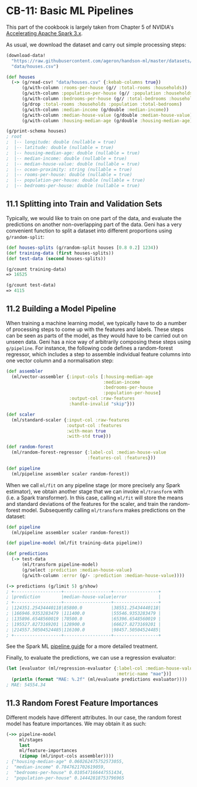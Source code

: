 # CB-11: Basic ML Pipelines

This part of the cookbook is largely taken from Chapter 5 of NVIDIA's [Accelerating Apache Spark 3.x](https://www.nvidia.com/en-us/deep-learning-ai/solutions/data-science/apache-spark-3/ebook-sign-up/).

As usual, we download the dataset and carry out simple processing steps:

```clojure
(download-data!
  "https://raw.githubusercontent.com/ageron/handson-ml/master/datasets/housing/housing.csv"
  "data/houses.csv")

(def houses
  (-> (g/read-csv! "data/houses.csv" {:kebab-columns true})
      (g/with-column :rooms-per-house (g// :total-rooms :households))
      (g/with-column :population-per-house (g// :population :households))
      (g/with-column :bedrooms-per-house (g// :total-bedrooms :households))
      (g/drop :total-rooms :households :population :total-bedrooms)
      (g/with-column :median-income (g/double :median-income))
      (g/with-column :median-house-value (g/double :median-house-value))
      (g/with-column :housing-median-age (g/double :housing-median-age))))

(g/print-schema houses)
; root
;  |-- longitude: double (nullable = true)
;  |-- latitude: double (nullable = true)
;  |-- housing-median-age: double (nullable = true)
;  |-- median-income: double (nullable = true)
;  |-- median-house-value: double (nullable = true)
;  |-- ocean-proximity: string (nullable = true)
;  |-- rooms-per-house: double (nullable = true)
;  |-- population-per-house: double (nullable = true)
;  |-- bedrooms-per-house: double (nullable = true)
```

## 11.1 Splitting into Train and Validation Sets

Typically, we would like to train on one part of the data, and evaluate the predictions on another non-overlapping part of the data. Geni has a very convenient function to split a dataset into different proportions using `g/random-split`:

```clojure
(def houses-splits (g/random-split houses [0.8 0.2] 1234))
(def training-data (first houses-splits))
(def test-data (second houses-splits))

(g/count training-data)
=> 16525

(g/count test-data)
=> 4115
```

## 11.2 Building a Model Pipeline

When training a machine learning model, we typically have to do a number of processing steps to come up with the features and labels. These steps can be seen as parts of the model, as they would have to be carried out on unseen data. Geni has a nice way of arbitrarily composing these steps using `g/pipeline`. For instance, the following code defines a random-forest regressor, which includes a step to assemble individual feature columns into one vector column and a normalisation step:

```clojure
(def assembler
  (ml/vector-assembler {:input-cols [:housing-median-age
                                     :median-income
                                     :bedrooms-per-house
                                     :population-per-house]
                        :output-col :raw-features
                        :handle-invalid "skip"}))

(def scaler
  (ml/standard-scaler {:input-col :raw-features
                       :output-col :features
                       :with-mean true
                       :with-std true}))

(def random-forest
  (ml/random-forest-regressor {:label-col :median-house-value
                               :features-col :features}))

(def pipeline
  (ml/pipeline assembler scaler random-forest))
```

When we call `ml/fit` on any pipeline stage (or more precisely any Spark estimator), we obtain another stage that we can invoke `ml/transform` with (i.e. a Spark transformer). In this case, calling `ml/fit` will store the means and standard deviations of the features for the scaler, and train the random-forest model. Subsequently calling `ml/transform` makes predictions on the dataset:

```clojure
(def pipeline
  (ml/pipeline assembler scaler random-forest))

(def pipeline-model (ml/fit training-data pipeline))

(def predictions
  (-> test-data
      (ml/transform pipeline-model)
      (g/select :prediction :median-house-value)
      (g/with-column :error (g/- :prediction :median-house-value))))

(-> predictions (g/limit 5) g/show)
; +------------------+------------------+-----------------+
; |prediction        |median-house-value|error            |
; +------------------+------------------+-----------------+
; |124351.25434440118|85800.0           |38551.25434440118|
; |166946.9353283479 |111400.0          |55546.9353283479 |
; |135896.6548560019 |70500.0           |65396.6548560019 |
; |195527.8273169201 |128900.0          |66627.8273169201 |
; |214557.50504524485|116100.0          |98457.50504524485|
; +------------------+------------------+-----------------+
```

See the Spark ML [pipeline guide](https://spark.apache.org/docs/3.0.0/ml-pipeline.html) for a more detailed treatment.

Finally, to evaluate the predictions, we can use a regression evaluator:

```clojure
(let [evaluator (ml/regression-evaluator {:label-col :median-house-value
                                          :metric-name "mae"})]
  (println (format "MAE: %.2f" (ml/evaluate predictions evaluator))))
; MAE: 54554.34
```

## 11.3 Random Forest Feature Importances

Different models have different attributes. In our case, the random forest model has feature importances. We may obtain it as such:

```clojure
(->> pipeline-model
     ml/stages
     last
     ml/feature-importances
     (zipmap (ml/input-cols assembler))))
; {"housing-median-age" 0.060262475752573055,
;  "median-income" 0.7847621702619059,
;  "bedrooms-per-house" 0.010547166447551434,
;  "population-per-house" 0.14442818753796965
```
